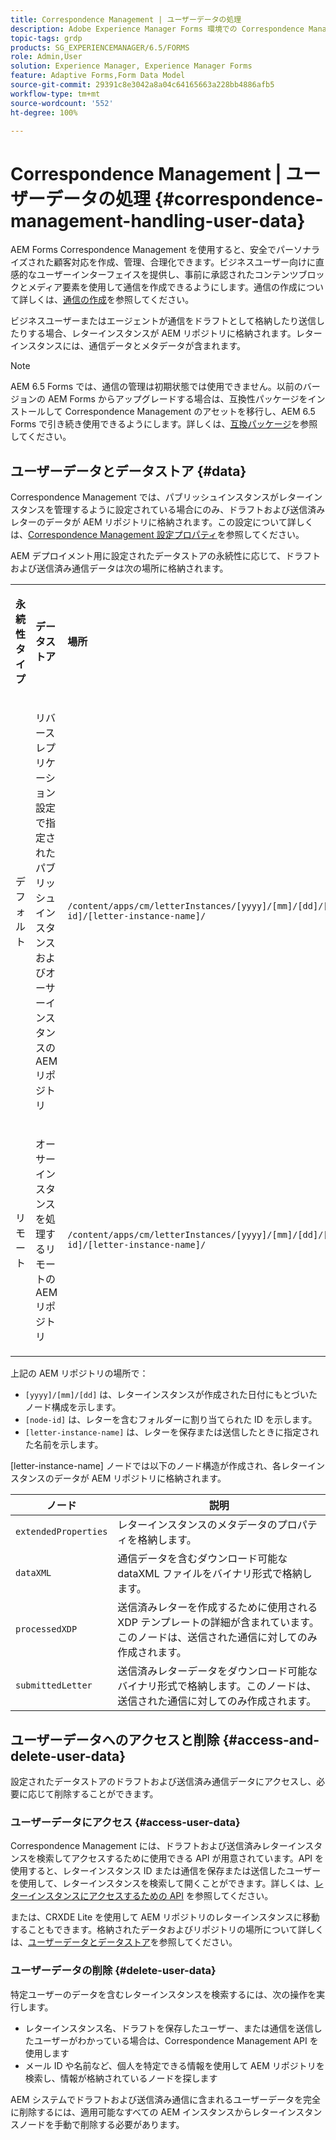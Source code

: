 ```yaml
---
title: Correspondence Management | ユーザーデータの処理
description: Adobe Experience Manager Forms 環境での Correspondence Management とユーザーデータの処理について説明します。
topic-tags: grdp
products: SG_EXPERIENCEMANAGER/6.5/FORMS
role: Admin,User
solution: Experience Manager, Experience Manager Forms
feature: Adaptive Forms,Form Data Model
source-git-commit: 29391c8e3042a8a04c64165663a228bb4886afb5
workflow-type: tm+mt
source-wordcount: '552'
ht-degree: 100%

---
```


# Correspondence Management | ユーザーデータの処理 {#correspondence-management-handling-user-data}

AEM Forms Correspondence Management を使用すると、安全でパーソナライズされた顧客対応を作成、管理、合理化できます。ビジネスユーザー向けに直感的なユーザーインターフェイスを提供し、事前に承認されたコンテンツブロックとメディア要素を使用して通信を作成できるようにします。通信の作成について詳しくは、[通信の作成](/help/forms/using/create-correspondence.md)を参照してください。

ビジネスユーザーまたはエージェントが通信をドラフトとして格納したり送信したりする場合、レターインスタンスが AEM リポジトリに格納されます。レターインスタンスには、通信データとメタデータが含まれます。

>[!NOTE]
>
>AEM 6.5 Forms では、通信の管理は初期状態では使用できません。以前のバージョンの AEM Forms からアップグレードする場合は、互換性パッケージをインストールして Correspondence Management のアセットを移行し、AEM 6.5 Forms で引き続き使用できるようにします。詳しくは、[互換パッケージ](/help/forms/using/compatibility-package.md)を参照してください。

## ユーザーデータとデータストア {#data}

Correspondence Management では、パブリッシュインスタンスがレターインスタンスを管理するように設定されている場合にのみ、ドラフトおよび送信済みレターのデータが AEM リポジトリに格納されます。この設定について詳しくは、[Correspondence Management 設定プロパティ](/help/forms/using/cm-configuration-properties.md)を参照してください。

AEM デプロイメント用に設定されたデータストアの永続性に応じて、ドラフトおよび送信済み通信データは次の場所に格納されます。

<table>
 <tbody>
  <tr>
   <td><p><strong>永続性タイプ</strong></p> </td>
   <td><p><strong>データストア</strong></p> </td>
   <td><p><strong>場所</strong></p> </td>
  </tr>
  <tr>
   <td><p>デフォルト</p> </td>
   <td><p>リバースレプリケーション設定で指定されたパブリッシュインスタンスおよびオーサーインスタンスの AEM リポジトリ</p> </td>
   <td><p><code>/content/apps/cm/letterInstances/[yyyy]/[mm]/[dd]/[node-id]/[letter-instance-name]/</code><br /> </p> </td>
  </tr>
  <tr>
   <td><p>リモート</p> </td>
   <td><p>オーサーインスタンスを処理するリモートの AEM リポジトリ</p> </td>
   <td><p><code>/content/apps/cm/letterInstances/[yyyy]/[mm]/[dd]/[node-id]/[letter-instance-name]/</code></p> </td>
  </tr>
 </tbody>
</table>

上記の AEM リポジトリの場所で：

* `[yyyy]/[mm]/[dd]` は、レターインスタンスが作成された日付にもとづいたノード構成を示します。
* `[node-id]` は、レターを含むフォルダーに割り当てられた ID を示します。
* `[letter-instance-name]` は、レターを保存または送信したときに指定された名前を示します。

[letter-instance-name] ノードでは以下のノード構造が作成され、各レターインスタンスのデータが AEM リポジトリに格納されます。

| ノード | 説明 |
|---|---|
| `extendedProperties` | レターインスタンスのメタデータのプロパティを格納します。 |
| `dataXML` | 通信データを含むダウンロード可能な dataXML ファイルをバイナリ形式で格納します。 |
| `processedXDP` | 送信済みレターを作成するために使用される XDP テンプレートの詳細が含まれています。このノードは、送信された通信に対してのみ作成されます。 |
| `submittedLetter` | 送信済みレターデータをダウンロード可能なバイナリ形式で格納します。このノードは、送信された通信に対してのみ作成されます。 |

## ユーザーデータへのアクセスと削除 {#access-and-delete-user-data}

設定されたデータストアのドラフトおよび送信済み通信データにアクセスし、必要に応じて削除することができます。

### ユーザーデータにアクセス {#access-user-data}

Correspondence Management には、ドラフトおよび送信済みレターインスタンスを検索してアクセスするために使用できる API が用意されています。API を使用すると、レターインスタンス ID または通信を保存または送信したユーザーを使用して、レターインスタンスを検索して開くことができます。詳しくは、[レターインスタンスにアクセスするための API](/help/forms/using/cm-apis-to-access-letter-instances.md) を参照してください。

または、CRXDE Lite を使用して AEM リポジトリのレターインスタンスに移動することもできます。格納されたデータおよびリポジトリの場所について詳しくは、[ユーザーデータとデータストア](/help/forms/using/correspondence-management-handling-user-data.md#data)を参照してください。

### ユーザーデータの削除 {#delete-user-data}

特定ユーザーのデータを含むレターインスタンスを検索するには、次の操作を実行します。

* レターインスタンス名、ドラフトを保存したユーザー、または通信を送信したユーザーがわかっている場合は、Correspondence Management API を使用します
* メール ID や名前など、個人を特定できる情報を使用して AEM リポジトリを検索し、情報が格納されているノードを探します

AEM システムでドラフトおよび送信済み通信に含まれるユーザーデータを完全に削除するには、適用可能なすべての AEM インスタンスからレターインスタンスノードを手動で削除する必要があります。

